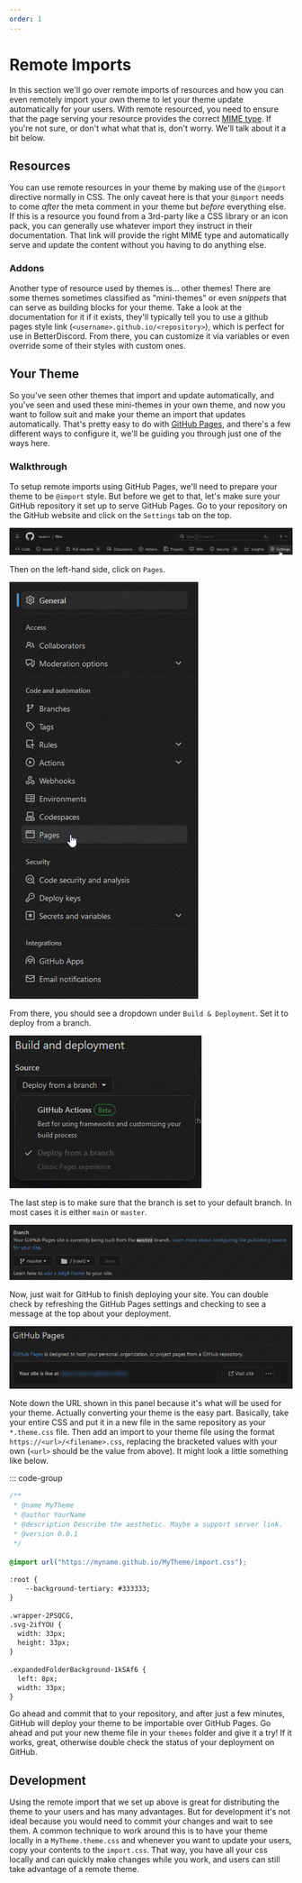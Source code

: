 ```yaml
---
order: 1
---
```


# Remote Imports

In this section we'll go over remote imports of resources and how you can even remotely import your own theme to let your theme update automatically for your users. With remote resourced, you need to ensure that the page serving your resource provides the correct [MIME type](https://developer.mozilla.org/en-US/docs/Glossary/MIME_type). If you're not sure, or don't what what that is, don't worry. We'll talk about it a bit below.

## Resources

You can use remote resources in your theme by making use of the `@import` directive normally in CSS. The only caveat here is that your `@import` needs to come *after* the meta comment in your theme but *before* everything else. If this is a resource you found from a 3rd-party like a CSS library or an icon pack, you can generally use whatever import they instruct in their documentation. That link will provide the right MIME type and automatically serve and update the content without you having to do anything else.

### Addons

Another type of resource used by themes is... other themes! There are some themes sometimes classified as "mini-themes" or even *snippets* that can serve as building blocks for your theme. Take a look at the documentation for it if it exists, they'll typically tell you to use a github pages style link (`<username>.github.io/<repository>`), which is perfect for use in BetterDiscord. From there, you can customize it via variables or even override some of their styles with custom ones.


## Your Theme

So you've seen other themes that import and update automatically, and you've seen and used these mini-themes in your own theme, and now you want to follow suit and make your theme an import that updates automatically. That's pretty easy to do with [GitHub Pages](https://pages.github.com/), and there's a few different ways to configure it, we'll be guiding you through just one of the ways here.

### Walkthrough

To setup remote imports using GitHub Pages, we'll need to prepare your theme to be `@import` style. But before we get to that, let's make sure your GitHub repository it set up to serve GitHub Pages. Go to your repository on the GitHub website and click on the `Settings` tab on the top.

![Tabs](./img/github_tabs.png)

Then on the left-hand side, click on `Pages`.

![PagesButton](./img/github_pages.png)

From there, you should see a dropdown under `Build & Deployment`. Set it to deploy from a branch.

![Deploy](./img/github_deploy.png)

The last step is to make sure that the branch is set to your default branch. In most cases it is either `main` or `master`.

![Branch](./img/github_branch.png)

Now, just wait for GitHub to finish deploying your site. You can double check by refreshing the GitHub Pages settings and checking to see a message at the top about your deployment.

![Live](./img/github_live.png)

Note down the URL shown in this panel because it's what will be used for your theme. Actually converting your theme is the easy part. Basically, take your entire CSS and put it in a new file in the same repository as your `*.theme.css` file. Then add an import to your theme file using the format `https://<url>/<filename>.css`, replacing the bracketed values with your own (`<url>` should be the value from above). It might look a little something like below.

::: code-group

```css [MyTheme.theme.css]
/**
 * @name MyTheme
 * @author YourName
 * @description Describe the aesthetic. Maybe a support server link.
 * @version 0.0.1
 */

@import url("https://myname.github.io/MyTheme/import.css");
```


```css:line-numbers [import.css]
:root {
    --background-tertiary: #333333;
}

.wrapper-2PSQCG,
.svg-2ifYOU {
  width: 33px;
  height: 33px;
}

.expandedFolderBackground-1kSAf6 {
  left: 8px;
  width: 33px;
}
```

Go ahead and commit that to your repository, and after just a few minutes, GitHub will deploy your theme to be importable over GitHub Pages. Go ahead and put your new theme file in your `themes` folder and give it a try! If it works, great, otherwise double check the status of your deployment on GitHub.

## Development

Using the remote import that we set up above is great for distributing the theme to your users and has many advantages. But for development it's not ideal because you would need to commit your changes and wait to see them. A common technique to work around this is to have your theme locally in a `MyTheme.theme.css` and whenever you want to update your users, copy your contents to the `import.css`. That way, you have all your css locally and can quickly make changes while you work, and users can still take advantage of a remote theme.